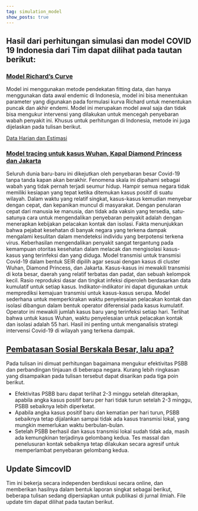 ```yaml
---
tag: simulation_model
show_posts: true
---
```


## Hasil dari perhitungan simulasi dan model COVID 19 Indonesia dari Tim dapat dilihat pada tautan berikut:


### <a href="http://journals.itb.ac.id/index.php/cbms/article/view/13395" target="_blank">Model Richard’s Curve </a>
Model ini menggunakan metode pendekatan fitting data, dan hanya menggunakan data awal endemic di Indonesia, model ini bisa menentukan parameter yang digunakan pada formulasi kurva Richard untuk menentukan puncak dan akhir endemi. Model ini merupakan model awal saja dan tidak bisa mengukur intervensi yang dilakukan untuk mencegah penyebaran wabah penyakit ini. Khusus untuk perhitungan di Indonesia, metode ini juga dijelaskan pada tulisan berikut.

<a href="https://simcovid.github.io/topics/richards_curve/Data%20Harian%20dan%20Estimasi%20nCOVID.pdf">Data Harian dan Estimasi</a>

### <a href="http://journals.itb.ac.id/index.php/cbms/article/view/13441" target="_blank">Model tracing untuk kasus Wuhan, Kapal Diamond Princess dan Jakarta </a>
Seluruh dunia baru-baru ini dikejutkan oleh penyebaran besar Covid-19 tanpa tanda kapan akan berakhir. Fenomena skala ini dipahami sebagai wabah yang tidak pernah terjadi seumur hidup. Hampir semua negara tidak memiliki kesiapan yang tepat ketika ditemukan kasus positif di suatu wilayah. Dalam waktu yang relatif singkat, kasus-kasus kemudian menyebar dengan cepat, dan kepanikan muncul di masyarakat. Dengan penularan cepat dari manusia ke manusia, dan tidak ada vaksin yang tersedia, satu-satunya cara untuk mengendalikan penyebaran penyakit adalah dengan menerapkan kebijakan pelacakan kontak dan isolasi. Fakta menunjukkan bahwa pejabat kesehatan di banyak negara yang terkena dampak mengalami kesulitan dalam mendeteksi individu yang berpotensi terkena virus. Keberhasilan mengendalikan penyakit sangat tergantung pada kemampuan otoritas kesehatan dalam melacak dan mengisolasi kasus-kasus yang terinfeksi dan yang diduga. Model transmisi untuk transmisi Covid-19 dalam bentuk SEIR dipilih agar sesuai dengan kasus di cluster Wuhan, Diamond Princess, dan Jakarta. Kasus-kasus ini mewakili transmisi di kota besar, daerah yang relatif terbatas dan padat, dan sebuah kelompok kecil. Rasio reproduksi dasar dan tingkat infeksi diperoleh berdasarkan data kumulatif untuk setiap kasus. Indikator-indikator ini dapat digunakan untuk memprediksi kemajuan transmisi untuk kasus-kasus serupa. Model sederhana untuk memperkirakan waktu penyelesaian pelacakan kontak dan isolasi dibangun dalam bentuk operator diferensial pada kasus kumulatif. Operator ini mewakili jumlah kasus baru yang terinfeksi setiap hari. Terlihat bahwa untuk kasus Wuhan, waktu penyelesaian untuk pelacakan kontak dan isolasi adalah 55 hari. Hasil ini penting untuk menganalisis strategi intervensi Covid-19 di wilayah yang terkena dampak.

## <a href="https://mfkasim91.github.io/2020/04/14/COVID19-PSBB/" target="_blank"> Pembatasan Sosial Berskala Besar, lalu apa?</a>
Pada tulisan ini dimuat perhitungan bagaimana mengukur efektivitas PSBB dan perbandingan tinjauan di beberapa negara. Kurang lebih ringkasan yang disampaikan pada tulisan tersebut dapat disarikan pada tiga poin berikut.

- Efektivitas PSBB baru dapat terlihat 2-3 minggu setelah diterapkan, apabila angka kasus positif baru per hari tidak turun setelah 2-3 minggu, PSBB sebaiknya lebih diperketat.
- Apabila angka kasus positif baru dan kematian per hari turun, PSBB sebaiknya tetap dijalankan sampai tidak ada kasus transmisi lokal, yang mungkin memerlukan waktu berbulan-bulan.
- Setelah PSBB berhasil dan kasus transmisi lokal sudah tidak ada, masih ada kemungkinan terjadinya gelombang kedua. Tes massal dan penelusuran kontak sebaiknya tetap dilakukan secara agresif untuk memperlambat penyebaran gelombang kedua.

## Update SimcovID
Tim ini bekerja secara independen berdiskusi secara online, dan memberikan hasilnya dalam bentuk laporan singkat sebagai berikut, beberapa tulisan sedang dipersiapkan untuk publikasi di jurnal ilmiah. File update tim dapat dilihat pada tautan berikut.
